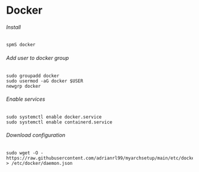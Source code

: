 # Docker



###### Install

```shell
spmS docker
```



###### Add user to docker group

```shell
sudo groupadd docker
sudo usermod -aG docker $USER
newgrp docker 
```



###### Enable services

```shell
sudo systemctl enable docker.service
sudo systemctl enable containerd.service
```



###### Download configuration

```
sudo wget -O - https://raw.githubusercontent.com/adrianrl99/myarchsetup/main/etc/docker/daemon.json > /etc/docker/daemon.json
```

